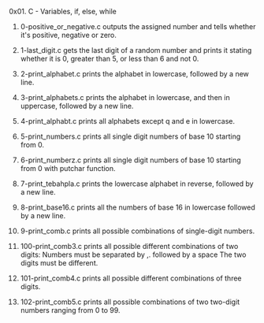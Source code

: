 0x01. C - Variables, if, else, while

1. 0-positive_or_negative.c outputs the assigned number and tells whether it's positive, negative or zero.

2. 1-last_digit.c gets the last digit of a random number and prints it stating whether it is 0, greater than 5, or less than 6 and not 0.

3. 2-print_alphabet.c prints the alphabet in lowercase, followed by a new line.

4. 3-print_alphabets.c prints the alphabet in lowercase, and then in uppercase, followed by a new line.

5. 4-print_alphabt.c prints all  alphabets except q and e in lowercase.

6. 5-print_numbers.c prints all single digit numbers of base 10 starting from 0.

7. 6-print_numberz.c prints all single digit numbers of base 10 starting from 0 with putchar function.

8. 7-print_tebahpla.c prints the lowercase alphabet in reverse, followed by a new line.

9. 8-print_base16.c prints all the numbers of base 16 in lowercase followed by a new line.

10. 9-print_comb.c prints all possible combinations of single-digit numbers.

11. 100-print_comb3.c prints all possible different combinations of two digits:
    Numbers must be separated by ,. followed by a space
    The two digits must be different.

12. 101-print_comb4.c prints all possible different combinations of three digits.

13. 102-print_comb5.c prints all possible combinations of two two-digit numbers ranging from 0 to 99.

